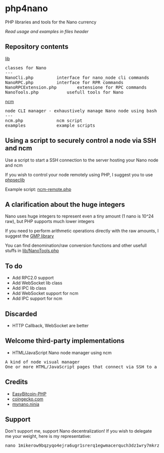 # php4nano
PHP libraries and tools for the Nano currency

*Read usage and examples in files header*

## Repository contents

[lib](lib)

<pre>classes for Nano
---
NanoCli.php			interface for nano_node cli commands
NanoRPC.php			interface for RPR commands
NanoRPCExtension.php		extensione for RPC commands
NanoTools.php			usefull tools for Nano
</pre>

[ncm](ncm)

<pre>node CLI manager - exhaustively manage Nano node using bash
---
ncm.php				ncm script
examples			example scripts
</pre>

## Using a script to securely control a node via SSH and ncm

Use a script to start a SSH connection to the server hosting your Nano node and ncm

If you wish to control your node remotely using PHP, I suggest you to use [phpseclib](https://github.com/phpseclib/phpseclib)

Example script: [ncm-remote.php](ncm/examples/ncm-remote.php)

## A clarification about the huge integers

Nano uses huge integers to represent even a tiny amount (1 nano is 10^24 raw), but PHP supports much lower integers

If you need to perform arithmetic operations directly with the raw amounts, I suggest the [GMP library](https://www.php.net/manual/en/book.gmp.php)

You can find denomination/raw conversion functions and other usefull stuffs in [lib/NanoTools.php](lib/NanoTools.php)

## To do

* Add RPC2.0 support
* Add WebSocket lib class
* Add IPC lib class
* Add WebSocket support for ncm
* Add IPC support for ncm

## Discarded

* HTTP Callback, WebSocket are better

## Welcome third-party implementations

* HTML/JavaScript Nano node manager using ncm
<pre>A kind of node visual manager
One or more HTML/JavaScript pages that connect via SSH to a server hosting a Nano node and ncm
</pre>

## Credits

* [EasyBitcoin-PHP](https://github.com/aceat64/EasyBitcoin-PHP)
* [coingecko.com](https://www.coingecko.com/en/api)
* [mynano.ninja](https://mynano.ninja/api)

## Support

Don't support me, support Nano decentralization! If you wish to delegate me your weight, here is my representative:
<pre>
nano_1mikerow9bqzyqo4ejra6ugr1srerq1egwmacerquch3dz1wry7mkrz4768m
</pre>